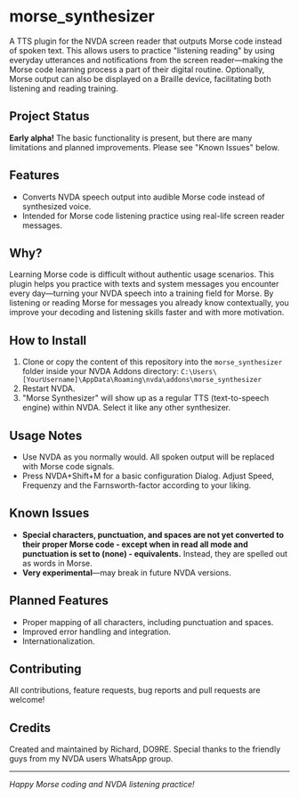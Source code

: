 # morse_synthesizer

A TTS plugin for the NVDA screen reader that outputs Morse code instead of spoken text. This allows users to practice "listening reading" by using everyday utterances and notifications from the screen reader—making the Morse code learning process a part of their digital routine. Optionally, Morse output can also be displayed on a Braille device, facilitating both listening and reading training.

## Project Status

**Early alpha!** The basic functionality is present, but there are many limitations and planned improvements. Please see "Known Issues" below.

## Features

- Converts NVDA speech output into audible Morse code instead of synthesized voice.
- Intended for Morse code listening practice using real-life screen reader messages.

## Why?

Learning Morse code is difficult without authentic usage scenarios. This plugin helps you practice with texts and system messages you encounter every day—turning your NVDA speech into a training field for Morse. By listening or reading Morse for messages you already know contextually, you improve your decoding and listening skills faster and with more motivation.

## How to Install

1. Clone or copy the content of this repository into the `morse_synthesizer` folder inside your NVDA Addons directory:
`C:\Users\[YourUsername]\AppData\Roaming\nvda\addons\morse_synthesizer`
2. Restart NVDA.
3. "Morse Synthesizer" will show up as a regular TTS (text-to-speech engine) within NVDA. Select it like any other synthesizer.

## Usage Notes

- Use NVDA as you normally would. All spoken output will be replaced with Morse code signals.
- Press NVDA+Shift+M for a basic configuration Dialog. Adjust Speed, Frequenzy and the Farnsworth-factor according to your liking.

## Known Issues

- **Special characters, punctuation, and spaces are not yet converted to their proper Morse code - except when in read all mode and punctuation is set to (none) - equivalents.** Instead, they are spelled out as words in Morse.
- **Very experimental**—may break in future NVDA versions.

## Planned Features

- Proper mapping of all characters, including punctuation and spaces.
- Improved error handling and integration.
- Internationalization.

## Contributing

All contributions, feature requests, bug reports and pull requests are welcome!

## Credits

Created and maintained by Richard, DO9RE. Special thanks to the friendly guys from my NVDA users WhatsApp group.

---

*Happy Morse coding and NVDA listening practice!*

